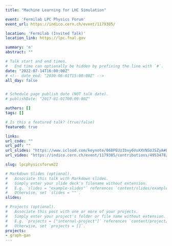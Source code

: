 ```yaml
---
title: "Machine Learning for LHC Simulation"

event: 'Fermilab LPC Physics Forum'
event_url: https://indico.cern.ch/event/1179385/

location: 'Fermilab (Invited Talk)'
location_link: https://lpc.fnal.gov

summary: 'n'
abstract: ""

# Talk start and end times.
#   End time can optionally be hidden by prefixing the line with `#`.
date: "2022-07-14T16:00:00Z"
# <!-- date_end: "2030-06-01T15:00:00Z" -->
all_day: false


# Schedule page publish date (NOT talk date).
# publishDate: "2017-01-01T00:00:00Z"

authors: []
tags: []

# Is this a featured talk? (true/false)
featured: true

links:
url_code: ""
url_pdf: ""
url_slides: "https://www.icloud.com/keynote/068PEUzIbxy6VuXXVNSUJSZyA#LPC_Physics_Forum_14_07_22"
url_video: "https://indico.cern.ch/event/1179385/contributions/4953478/attachments/2480884/4258946/LPCPhysicsForum_14July2022_RagavKansal_MachineLearning_1920x1120.mp4"

slug: lpcphysicsforum22

# Markdown Slides (optional).
#   Associate this talk with Markdown slides.
#   Simply enter your slide deck's filename without extension.
#   E.g. `slides = "example-slides"` references `content/slides/example-slides.md`.
#   Otherwise, set `slides = ""`.
slides:

# Projects (optional).
#   Associate this post with one or more of your projects.
#   Simply enter your project's folder or file name without extension.
#   E.g. `projects = ["internal-project"]` references `content/project/deep-learning/index.md`.
#   Otherwise, set `projects = []`.
projects:
- graph-gan
---
```


